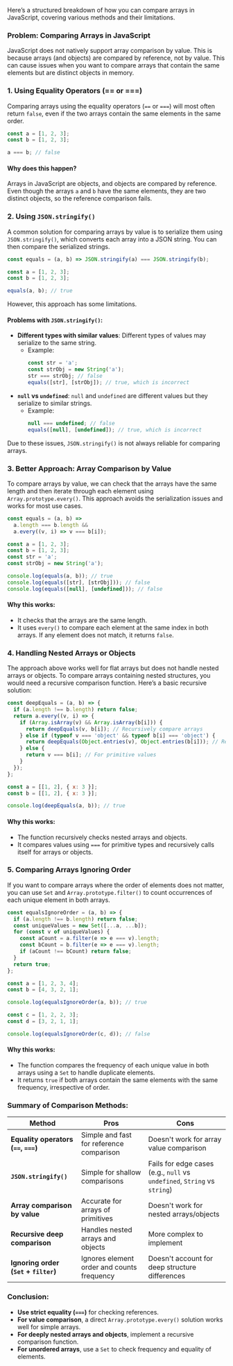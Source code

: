 Here’s a structured breakdown of how you can compare arrays in JavaScript, covering various methods and their limitations.

### Problem: Comparing Arrays in JavaScript
JavaScript does not natively support array comparison by value. This is because arrays (and objects) are compared by reference, not by value. This can cause issues when you want to compare arrays that contain the same elements but are distinct objects in memory.

### 1. **Using Equality Operators (== or ===)**

Comparing arrays using the equality operators (`==` or `===`) will most often return `false`, even if the two arrays contain the same elements in the same order.

```javascript
const a = [1, 2, 3];
const b = [1, 2, 3];

a === b; // false
```

#### Why does this happen?
Arrays in JavaScript are objects, and objects are compared by reference. Even though the arrays `a` and `b` have the same elements, they are two distinct objects, so the reference comparison fails.

### 2. **Using `JSON.stringify()`**

A common solution for comparing arrays by value is to serialize them using `JSON.stringify()`, which converts each array into a JSON string. You can then compare the serialized strings.

```javascript
const equals = (a, b) => JSON.stringify(a) === JSON.stringify(b);

const a = [1, 2, 3];
const b = [1, 2, 3];

equals(a, b); // true
```

However, this approach has some limitations.

#### Problems with `JSON.stringify()`:
- **Different types with similar values**: Different types of values may serialize to the same string.
  - Example:
    ```javascript
    const str = 'a';
    const strObj = new String('a');
    str === strObj; // false
    equals([str], [strObj]); // true, which is incorrect
    ```
- **`null` vs `undefined`**: `null` and `undefined` are different values but they serialize to similar strings.
  - Example:
    ```javascript
    null === undefined; // false
    equals([null], [undefined]); // true, which is incorrect
    ```

Due to these issues, `JSON.stringify()` is not always reliable for comparing arrays.

### 3. **Better Approach: Array Comparison by Value**

To compare arrays by value, we can check that the arrays have the same length and then iterate through each element using `Array.prototype.every()`. This approach avoids the serialization issues and works for most use cases.

```javascript
const equals = (a, b) =>
  a.length === b.length &&
  a.every((v, i) => v === b[i]);

const a = [1, 2, 3];
const b = [1, 2, 3];
const str = 'a';
const strObj = new String('a');

console.log(equals(a, b)); // true
console.log(equals([str], [strObj])); // false
console.log(equals([null], [undefined])); // false
```

#### Why this works:
- It checks that the arrays are the same length.
- It uses `every()` to compare each element at the same index in both arrays. If any element does not match, it returns `false`.

### 4. **Handling Nested Arrays or Objects**

The approach above works well for flat arrays but does not handle nested arrays or objects. To compare arrays containing nested structures, you would need a recursive comparison function. Here’s a basic recursive solution:

```javascript
const deepEquals = (a, b) => {
  if (a.length !== b.length) return false;
  return a.every((v, i) => {
    if (Array.isArray(v) && Array.isArray(b[i])) {
      return deepEquals(v, b[i]); // Recursively compare arrays
    } else if (typeof v === 'object' && typeof b[i] === 'object') {
      return deepEquals(Object.entries(v), Object.entries(b[i])); // Recursively compare objects
    } else {
      return v === b[i]; // For primitive values
    }
  });
};

const a = [[1, 2], { x: 3 }];
const b = [[1, 2], { x: 3 }];

console.log(deepEquals(a, b)); // true
```

#### Why this works:
- The function recursively checks nested arrays and objects.
- It compares values using `===` for primitive types and recursively calls itself for arrays or objects.

### 5. **Comparing Arrays Ignoring Order**

If you want to compare arrays where the order of elements does not matter, you can use `Set` and `Array.prototype.filter()` to count occurrences of each unique element in both arrays.

```javascript
const equalsIgnoreOrder = (a, b) => {
  if (a.length !== b.length) return false;
  const uniqueValues = new Set([...a, ...b]);
  for (const v of uniqueValues) {
    const aCount = a.filter(e => e === v).length;
    const bCount = b.filter(e => e === v).length;
    if (aCount !== bCount) return false;
  }
  return true;
};

const a = [1, 2, 3, 4];
const b = [4, 3, 2, 1];

console.log(equalsIgnoreOrder(a, b)); // true

const c = [1, 2, 2, 3];
const d = [3, 2, 1, 1];

console.log(equalsIgnoreOrder(c, d)); // false
```

#### Why this works:
- The function compares the frequency of each unique value in both arrays using a `Set` to handle duplicate elements.
- It returns `true` if both arrays contain the same elements with the same frequency, irrespective of order.

### Summary of Comparison Methods:

| **Method**                        | **Pros**                                 | **Cons**                                 |
|------------------------------------|------------------------------------------|------------------------------------------|
| **Equality operators (`==`, `===`)** | Simple and fast for reference comparison | Doesn't work for array value comparison  |
| **`JSON.stringify()`**             | Simple for shallow comparisons           | Fails for edge cases (e.g., `null` vs `undefined`, `String` vs `string`) |
| **Array comparison by value**      | Accurate for arrays of primitives       | Doesn't work for nested arrays/objects  |
| **Recursive deep comparison**      | Handles nested arrays and objects       | More complex to implement               |
| **Ignoring order (`Set` + `filter`)** | Ignores element order and counts frequency | Doesn't account for deep structure differences |

### Conclusion:
- **Use strict equality (`===`)** for checking references.
- **For value comparison**, a direct `Array.prototype.every()` solution works well for simple arrays.
- **For deeply nested arrays and objects**, implement a recursive comparison function.
- **For unordered arrays**, use a `Set` to check frequency and equality of elements.